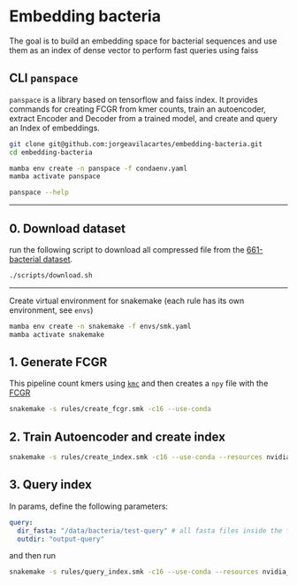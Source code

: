 # Embedding bacteria
The goal is to build an embedding space for bacterial sequences and use them as an index of dense vector to perform fast queries using faiss

## CLI `panspace`

`panspace` is a library based on tensorflow and faiss index.
It provides commands for creating FCGR from kmer counts, train an autoencoder,
extract Encoder and Decoder from a trained model, and create and query an Index
of embeddings.
 
```bash
git clone git@github.com:jorgeavilacartes/embedding-bacteria.git
cd embedding-bacteria

mamba env create -n panspace -f condaenv.yaml
mamba activate panspace

panspace --help 
```
___


## 0. Download dataset
run the following script to download all compressed file from the [661-bacterial dataset](https://zenodo.org/records/4602622/).
```bash
./scripts/download.sh
```
___ 
Create virtual environment for snakemake (each rule has its own environment, see `envs`)

```bash
mamba env create -n snakemake -f envs/smk.yaml
mamba activate snakemake
```

## 1. Generate FCGR

This pipeline count kmers using [`kmc`](https://github.com/refresh-bio/KMC) and then creates a `npy` file with the [FCGR](https://github.com/AlgoLab/complexCGR)
```bash
snakemake -s rules/create_fcgr.smk -c16 --use-conda
```

## 2. Train Autoencoder and create index

```bash
snakemake -s rules/create_index.smk -c16 --use-conda --resources nvidia_gpu=1
```

## 3. Query index
In params, define the following parameters:

```yaml 
query:
  dir_fasta: "/data/bacteria/test-query" # all fasta files inside the folder will be used to query the index
  outdir: "output-query"
```

and then run

```bash
snakemake -s rules/query_index.smk -c16 --use-conda --resources nvidia_gpu=1
```